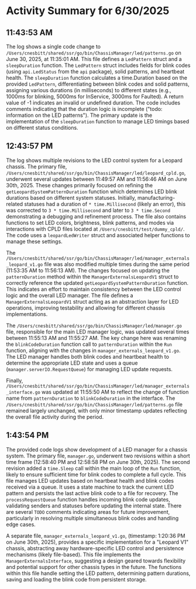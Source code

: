 # Activity Summary for 6/30/2025

## 11:43:53 AM
The log shows a single code change to `/Users/cnesbitt/shared/ssr/go/bin/ChassisManager/led/patterns.go` on June 30, 2025, at 11:35:01 AM.  This file defines a `LedPattern` struct and a `sleepDuration` function.  The `LedPattern` struct includes fields for blink codes (using `api.LedStatus` from the `api` package), solid patterns, and heartbeat health. The `sleepDuration` function calculates a time.Duration based on the provided `LedPattern`, differentiating between blink codes and solid patterns, assigning various durations (in milliseconds) to different states (e.g., 1000ms for blinking, 5000ms for InService, 3000ms for Faulted).  A return value of -1 indicates an invalid or undefined duration.  The code includes comments indicating that the duration logic is incomplete ("todo: information on the LED patterns").  The primary update is the implementation of the `sleepDuration` function to manage LED timings based on different status conditions.


## 12:43:57 PM
The log shows multiple revisions to the LED control system for a Leopard chassis.  The primary file, `/Users/cnesbitt/shared/ssr/go/bin/ChassisManager/led/leopard_cpld.go`, underwent several updates between 11:49:57 AM and 11:56:46 AM on June 30th, 2025. These changes primarily focused on refining the `getLeopardSystemPatternDuration` function which determines LED blink durations based on different system statuses.  Initially, manufacturing-related statuses had a duration of `* time.Millisecond` (likely an error), this was corrected to `3 * time.Millisecond` and later to `3 * time.Second` demonstrating a debugging and refinement process.  The file also contains functions to set LED colors, brightness, blink patterns, and modes via interactions with CPLD files located at `/Users/cnesbitt/test/dummy_cpld/`. The code uses a `leopardLedWriter` struct and associated helper functions to manage these settings.


The `/Users/cnesbitt/shared/ssr/go/bin/ChassisManager/led/manager_externals_leopard_v1.go` file was also modified multiple times during the same period (11:53:35 AM to 11:56:13 AM).  The changes focused on updating the `patternDuration` method within the `ManagerExternalsLeopardV1` struct to correctly reference the updated `getLeopardSystemPatternDuration` function.  This indicates an effort to maintain consistency between the LED control logic and the overall LED manager. The file defines a  `ManagerExternalsLeopardV1` struct acting as an abstraction layer for LED operations, improving testability and allowing for different chassis implementations.


The `/Users/cnesbitt/shared/ssr/go/bin/ChassisManager/led/manager.go` file, responsible for the main LED manager logic, was updated several times between 11:55:13 AM and 11:55:27 AM. The key change here was renaming the `blinkCodeDuration` function call to `patternDuration` within the `Run` function, aligning with the changes in `manager_externals_leopard_v1.go`. The LED manager handles both blink codes and heartbeat health to determine the appropriate LED state and uses a queue (`manager.serverIO.RequestQueue`) for managing LED update requests.

Finally, `/Users/cnesbitt/shared/ssr/go/bin/ChassisManager/led/manager_externals_interface.go` was updated at 11:55:50 AM to reflect the change of function name from `patternDuration` to `blinkCodeDuration`  in the interface. The `/Users/cnesbitt/shared/ssr/go/bin/ChassisManager/led/patterns.go` file remained largely unchanged, with only minor timestamp updates reflecting the overall file activity during the period.


## 1:43:54 PM
The provided code logs show development of a LED manager for a chassis system.  The primary file, `manager.go`, underwent two revisions within a short time frame (12:58:40 PM and 12:58:58 PM on June 30th, 2025). The second revision added a `time.Sleep` call within the main loop of the `Run` function, likely to ensure sufficient time for blink codes to complete a full cycle.  This file manages LED updates based on heartbeat health and blink codes received via a queue.  It uses a state machine to track the current LED pattern and persists the last active blink code to a file for recovery. The `processRequestQueue` function handles incoming blink code updates, validating senders and statuses before updating the internal state.  There are several `TODO` comments indicating areas for future improvement, particularly in resolving multiple simultaneous blink codes and handling edge cases.

A separate file, `manager_externals_leopard_v1.go`, (timestamp: 1:20:36 PM on June 30th, 2025), provides a specific implementation for a "Leopard V1" chassis, abstracting away hardware-specific LED control and persistence mechanisms (likely file-based). This file implements the `ManagerExternalsInterface`, suggesting a design geared towards flexibility and potential support for other chassis types in the future.  The functions within this file handle setting the LED pattern, determining pattern durations, saving and loading the blink code from persistent storage.
